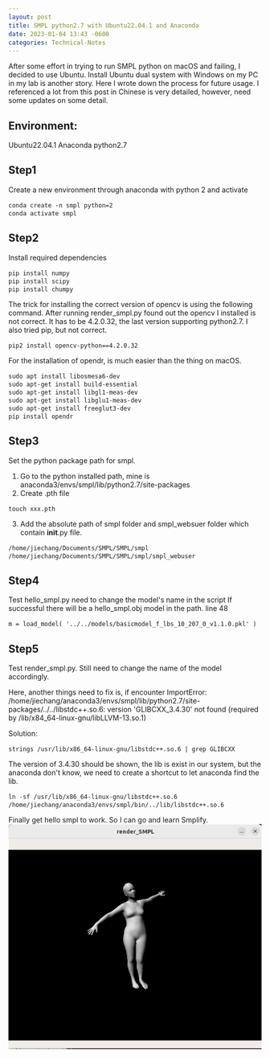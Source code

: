 ```yaml
---
layout: post
title: SMPL python2.7 with Ubuntu22.04.1 and Anaconda
date: 2023-01-04 13:43 -0600
categories: Technical-Notes
---
```

After some effort in trying to run SMPL python on macOS and failing, I decided to use Ubuntu.
Install Ubuntu dual system with Windows on my PC in my lab is another story.
Here I wrote down the process for future usage. I referenced a lot from this post in Chinese is very detailed, however, need some updates on some detail. [](https://blog.csdn.net/weixin_42145554/article/details/111381447)

## Environment:
Ubuntu22.04.1
Anaconda 
python2.7

## Step1
Create a new environment through anaconda with python 2 and activate
```
conda create -n smpl python=2
conda activate smpl
```

## Step2
Install required dependencies
```
pip install numpy
pip install scipy
pip install chumpy
```
The trick for installing the correct version of opencv is using the following command. After running render_smpl.py found out the opencv I installed is not correct. It has to be 4.2.0.32, the last version supporting python2.7. I also tried pip, but not correct.

```
pip2 install opencv-python==4.2.0.32
```

For the installation of opendr, is much easier than the thing on macOS.

```
sudo apt install libosmesa6-dev
sudo apt-get install build-essential
sudo apt-get install libgl1-meas-dev
sudo apt-get install libglu1-meas-dev
sudo apt-get install freeglut3-dev
pip install opendr
```

## Step3
Set the python package path for smpl.
1. Go to the python installed path, mine is anaconda3/envs/smpl/lib/python2.7/site-packages
2. Create .pth file
```
touch xxx.pth
```
3. Add the absolute path of smpl folder and smpl_websuer folder which contain __init__.py file.
```
/home/jiechang/Documents/SMPL/SMPL/smpl
/home/jiechang/Documents/SMPL/SMPL/smpl/smpl_webuser
```

## Step4
Test hello_smpl.py
need to change the model's name in the script If successful there will be a hello_smpl.obj model in the path.
line 48
```
m = load_model( '../../models/basicmodel_f_lbs_10_207_0_v1.1.0.pkl' )
```

## Step5
Test render_smpl.py.
Still need to change the name of the model accordingly.

Here, another things need to fix is,
if encounter 
ImportError: /home/jiechang/anaconda3/envs/smpl/lib/python2.7/site-packages/../../libstdc++.so.6: version 'GLIBCXX_3.4.30' not found (required by /lib/x84_64-linux-gnu/libLLVM-13.so.1)

Solution:
```
strings /usr/lib/x86_64-linux-gnu/libstdc++.so.6 | grep GLIBCXX
```
The version of 3.4.30 should be shown, the lib is exist in our system, but the anaconda don't know, we need to create a shortcut to let anaconda find the lib.
```
ln -sf /usr/lib/x86_64-linux-gnu/libstdc++.so.6 /home/jiechang/anaconda3/envs/smpl/bin/../lib/libstdc++.so.6
```

Finally get hello smpl to work. So I can go and learn Smplify.
![Result](/assets/images/render_smpl.png)